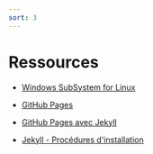 ```yaml
---
sort: 3
---
```


# Ressources

- [Windows SubSystem for Linux](https://docs.microsoft.com/en-us/windows/wsl/about)

- [GitHub Pages](https://docs.github.com/en/pages)

- [GitHub Pages avec Jekyll](https://docs.github.com/en/pages/setting-up-a-github-pages-site-with-jekyll)

- [Jekyll - Procédures d'installation](https://jekyllrb.com/docs/installation/)

  



